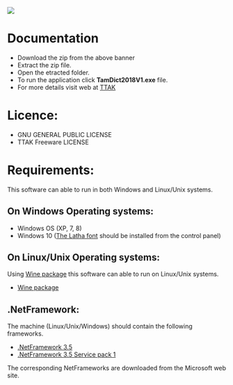 ![](/images/ttak.jpg)

Documentation
====================

- Download the zip from the above banner
- Extract the zip file.
- Open the etracted folder.
- To run the application click **TamDict2018V1.exe** file. 
- For more details visit web at [TTAK](https://thanithamizhakarathikalanjiyam.github.io/ttak_web)

Licence:
=========================================================

- GNU GENERAL PUBLIC LICENSE
- TTAK Freeware LICENSE


Requirements:
=========================================================
This software can able to run in both Windows and Linux/Unix systems.

On Windows Operating systems:
---------------------------------------------------------
- Windows OS (XP, 7, 8)
- Windows 10 ([The Latha font](https://duckduckgo.com/?q=The+Latha+font+download&t=seamonkey&ia=web) should be installed from the control panel)

On Linux/Unix Operating systems:
---------------------------------------------------------
Using [Wine package](https://www.winehq.org/) this software can able to run on Linux/Unix systems.
- [Wine package](https://www.winehq.org/)


.NetFramework:
---------------------------------------------------------
The machine (Linux/Unix/Windows) should contain the following frameworks.

- [.NetFramework 3.5](https://www.microsoft.com/en-us/download/details.aspx?id=21) 
- [.NetFramework 3.5 Service pack 1](https://www.microsoft.com/en-us/download/details.aspx?id=22)

The corresponding NetFrameworks are downloaded from the Microsoft web site.